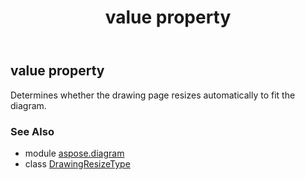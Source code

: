 ﻿---
title: value property
second_title: Aspose.Diagram for Python via .NET API References
description: 
type: docs
weight: 40
url: /python-net/aspose.diagram/drawingresizetype/value/
is_root: false
---

## value property


Determines whether the drawing page resizes automatically to fit the diagram.

### See Also
* module [aspose.diagram](../../)
* class [DrawingResizeType](/diagram/python-net/aspose.diagram/drawingresizetype)

